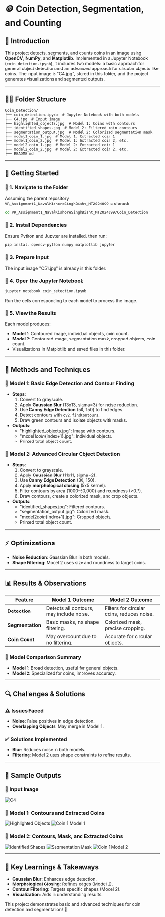 # 🪙 Coin Detection, Segmentation, and Counting

## 📌 Introduction

This project detects, segments, and counts coins in an image using **OpenCV**, **NumPy**, and **Matplotlib**. Implemented in a Jupyter Notebook (`coin_detection.ipynb`), it includes two models: a basic approach for general object detection and an advanced approach for circular objects like coins. The input image is "C4.jpg", stored in this folder, and the project generates visualizations and segmented outputs.

---

## 💁‍♂️ Folder Structure

```
Coin_Detection/
├── coin_detection.ipynb  # Jupyter Notebook with both models
├── C4.jpg  # Input image
├── highlighted_objects.jpg  # Model 1: Coins with contours
├── identified_shapes.jpg  # Model 2: Filtered coin contours
├── segmentation_output.jpg  # Model 2: Colorized segmentation mask
├── model1_coin_1.jpg  # Model 1: Extracted coin 1
├── model1_coin_2.jpg  # Model 1: Extracted coin 2, etc.
├── model2_coin_1.jpg  # Model 2: Extracted coin 1
├── model2_coin_2.jpg  # Model 2: Extracted coin 2, etc.
├── README.md
```

---

## 🚀 Getting Started

### 🔹 1. Navigate to the Folder

Assuming the parent repository `VR_Assignment1_NavalKishoreSinghBisht_MT2024099` is cloned:

```bash
cd VR_Assignment1_NavalKishoreSinghBisht_MT2024099/Coin_Detection
```

### 🔹 2. Install Dependencies

Ensure Python and Jupyter are installed, then run:

```bash
pip install opencv-python numpy matplotlib jupyter
```

### 🔹 3. Prepare Input

The input image "C51.jpg" is already in this folder.

### 🔹 4. Open the Jupyter Notebook

```bash
jupyter notebook coin_detection.ipynb
```

Run the cells corresponding to each model to process the image.

### 🔹 5. View the Results

Each model produces:

- **Model 1**: Contoured image, individual objects, coin count.
- **Model 2**: Contoured image, segmentation mask, cropped objects, coin count.
- Visualizations in Matplotlib and saved files in this folder.

---

## 🧪 Methods and Techniques

### 🎯 Model 1: Basic Edge Detection and Contour Finding

- **Steps**:
  1. Convert to grayscale.
  2. Apply **Gaussian Blur** (13x13, sigma=3) for noise reduction.
  3. Use **Canny Edge Detection** (50, 150) to find edges.
  4. Detect contours with `cv2.findContours`.
  5. Draw green contours and isolate objects with masks.
- **Outputs**:
  - "highlighted_objects.jpg": Image with contours.
  - "model1*coin*{index+1}.jpg": Individual objects.
  - Printed total object count.

### 🎯 Model 2: Advanced Circular Object Detection

- **Steps**:
  1. Convert to grayscale.
  2. Apply **Gaussian Blur** (11x11, sigma=2).
  3. Use **Canny Edge Detection** (30, 150).
  4. Apply **morphological closing** (5x5 kernel).
  5. Filter contours by area (1000–50,000) and roundness (>0.7).
  6. Draw contours, create a colorized mask, and crop objects.
- **Outputs**:
  - "identified_shapes.jpg": Filtered contours.
  - "segmentation_output.jpg": Colorized mask.
  - "model2*coin*{index+1}.jpg": Cropped objects.
  - Printed total object count.

---

## ⚡ Optimizations

- **Noise Reduction**: Gaussian Blur in both models.
- **Shape Filtering**: Model 2 uses size and roundness to target coins.

---

## 📊 Results & Observations

| Feature          | Model 1 Outcome                          | Model 2 Outcome                            |
| ---------------- | ---------------------------------------- | ------------------------------------------ |
| **Detection**    | Detects all contours, may include noise. | Filters for circular coins, reduces noise. |
| **Segmentation** | Basic masks, no shape filtering.         | Colorized mask, precise cropping.          |
| **Coin Count**   | May overcount due to no filtering.       | Accurate for circular objects.             |

### 📌 Model Comparison Summary

- **Model 1**: Broad detection, useful for general objects.
- **Model 2**: Specialized for coins, improves accuracy.

---

## 🔍 Challenges & Solutions

### ⚠️ Issues Faced

- **Noise**: False positives in edge detection.
- **Overlapping Objects**: May merge in Model 1.

### ✅ Solutions Implemented

- **Blur**: Reduces noise in both models.
- **Filtering**: Model 2 uses shape constraints to refine results.

---

## 📸 Sample Outputs

### 📌 Input Image

![C4](C51.jpg)

### 📌 Model 1: Contours and Extracted Coins

![Highlighted Objects](highlighted_objects.jpg)
![Coin 1 Model 1](model1_coin_1.jpg)

### 📌 Model 2: Contours, Mask, and Extracted Coins

![Identified Shapes](identified_shapes.jpg)
![Segmentation Mask](segmentation_output.jpg)
![Coin 1 Model 2](model2_coin_1.jpg)

---

## 🔑 Key Learnings & Takeaways

- **Gaussian Blur**: Enhances edge detection.
- **Morphological Closing**: Refines edges (Model 2).
- **Contour Filtering**: Targets specific shapes (Model 2).
- **Visualization**: Aids in understanding results.

This project demonstrates basic and advanced techniques for coin detection and segmentation! 🚀
